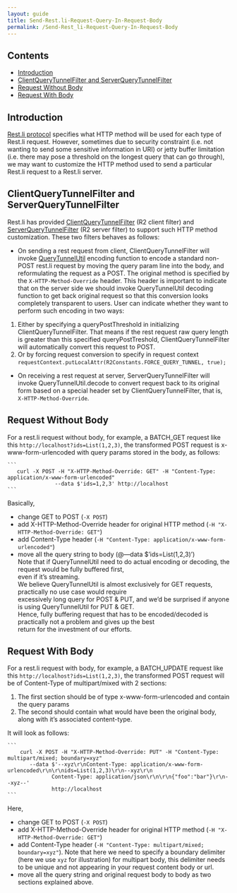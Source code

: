 ```yaml
---
layout: guide
title: Send-Rest.li-Request-Query-In-Request-Body
permalink: /Send-Rest_li-Request-Query-In-Request-Body
---
```


## Contents

  - [Introduction](#introduction)
  - [ClientQueryTunnelFilter and
    ServerQueryTunnelFilter](#clientquerytunnelfilter-and-serverquerytunnelfilter)
  - [Request Without Body](#request-without-body)
  - [Request With Body](#request-with-body)

## Introduction

[Rest.li
protocol](Rest.li-Protocol)
specifies what HTTP method will be used for each type of Rest.li
request. However, sometimes due to security constraint (i.e. not wanting
to send some sensitive information in URI) or jetty buffer limitation
(i.e. there may pose a threshold on the longest query that can go
through), we may want to customize the HTTP method used to send a
particular Rest.li request to a Rest.li server.

## ClientQueryTunnelFilter and ServerQueryTunnelFilter

Rest.li has provided
[ClientQueryTunnelFilter](https://github.com/linkedin/rest.li/blob/master/r2-core/src/main/java/com/linkedin/r2/filter/transport/ClientQueryTunnelFilter.java)
(R2 client filter) and
[ServerQueryTunnelFilter](https://github.com/linkedin/rest.li/blob/master/r2-core/src/main/java/com/linkedin/r2/filter/transport/ServerQueryTunnelFilter.java)
(R2 server filter) to support such HTTP method customization. These two
filters behaves as follows:

  - On sending a rest request from client, ClientQueryTunnelFilter will
    invoke
    [QueryTunnelUtil](https://github.com/linkedin/rest.li/blob/master/r2-core/src/main/java/com/linkedin/r2/message/QueryTunnelUtil.java)
    encoding function to encode a standard non-POST rest.li request by
    moving the query param line into the body, and reformulating the
    request as a POST. The original method is specified by the
    `X-HTTP-Method-Override` header. This header is important to
    indicate that on the server side we should invoke QueryTunnelUtil
    decoding function to get back original request so that this
    conversion looks completely transparent to users. User can indicate
    whether they want to perform such encoding in two ways:

<!-- end list -->

1.  Either by specifying a queryPostThreshold in initializing
    ClientQueryTunnelFilter. That means if the rest request raw query
    length is greater than this specified queryPostTreshold,
    ClientQueryTunnelFilter will automatically convert this request to
    POST.
2.  Or by forcing request conversion to specify in request context
        ```
           requestContext.putLocalAttr(R2Constants.FORCE_QUERY_TUNNEL, true);
        ```

<!-- end list -->

  - On receiving a rest request at server, ServerQueryTunnelFilter will
    invoke QueryTunnelUtil.decode to convert request back to its
    original form based on a special header set by
    ClientQueryTunnelFilter, that is, `X-HTTP-Method-Override`.

## Request Without Body

For a rest.li request without body, for example, a BATCH_GET request
like this `http://localhost?ids=List(1,2,3)`, the transformed POST
request is x-www-form-urlencoded with query params stored in the body,
as follows:

    ```
       curl -X POST -H "X-HTTP-Method-Override: GET" -H "Content-Type: application/x-www-form-urlencoded" 
                   --data $'ids=1,2,3' http://localhost 
    ```

  
Basically,

  - change GET to POST (`-X POST`)
  - add X-HTTP-Method-Override header for original HTTP method (`-H
    "X-HTTP-Method-Override: GET"`) 
  - add Content-Type header (`-H "Content-Type:
    application/x-www-form-urlencoded"`)
  - move all the query string to body (@—data $’ids=List(1,2,3)’)  
    Note that if QueryTunnelUtil need to do actual encoding or decoding,
    the request would be fully buffered first,  
    even if it’s streaming.  
    We believe QueryTunnelUtil is almost exclusively for GET requests,
    practically no use case would require  
    excessively long query for POST & PUT, and we’d be surprised if
    anyone is using QueryTunnelUtil for PUT & GET.  
    Hence, fully buffering request that has to be encoded/decoded is
    practically not a problem and gives up the best  
    return for the investment of our efforts. 

## Request With Body

For a rest.li request with body, for example, a BATCH_UPDATE request
like this `http://localhost?ids=List(1,2,3)`, the transformed POST
request will be of Content-Type of multipart/mixed with 2 sections:

1.  The first section should be of type x-www-form-urlencoded and
    contain the query params 
2.  The second should contain what would have been the original body,
    along with it’s associated content-type. 

It will look as follows:

    ```
        curl -X POST -H "X-HTTP-Method-Override: PUT" -H "Content-Type: multipart/mixed; boundary=xyz" 
           --data $'--xyz\r\nContent-Type: application/x-www-form-urlencoded\r\n\r\nids=List(1,2,3)\r\n--xyz\r\n 
                  Content-Type: application/json\r\n\r\n{"foo":"bar"}\r\n--xyz--' 
                  http://localhost 
    ```

  
Here,

  - change GET to POST (`-X POST`)
  - add X-HTTP-Method-Override header for original HTTP method (`-H
    "X-HTTP-Method-Override: GET"`) 
  - add Content-Type header (`-H "Content-Type: multipart/mixed;
    boundary=xyz"`). Note that here we need to specify a boundary
    delimiter (here we use `xyz` for illustration) for multipart body,
    this delimiter needs to be unique and not appearing in your request
    content body or url.
  - move all the query string and original request body to body as two
    sections explained above.
